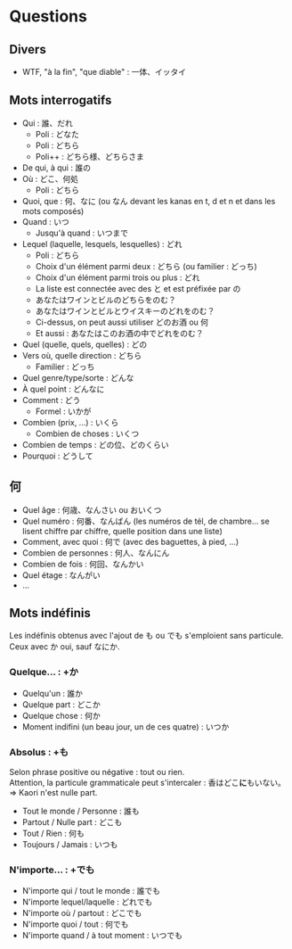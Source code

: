 # Questions

## Divers

- WTF, "à la fin", "que diable" : 一体、イッタイ

## Mots interrogatifs

- Qui : 誰、だれ
  - Poli : どなた
  - Poli : どちら
  - Poli++ : どちら様、どちらさま
- De qui, à qui : 誰の
- Où : どこ、何処
  - Poli : どちら
- Quoi, que : 何、なに (ou なん devant les kanas en t, d et n et dans les mots composés)
- Quand : いつ
  - Jusqu'à quand : いつまで
- Lequel (laquelle, lesquels, lesquelles) : どれ
  - Poli : どちら
  - Choix d'un élément parmi deux : どちら (ou familier : どっち)
  - Choix d'un élément parmi trois ou plus : どれ
  - La liste est connectée avec des と et est préfixée par の
  - あなたはワインとビルのどちらをのむ？
  - あなたはワインとビルとウイスキーのどれをのむ？
  - Ci-dessus, on peut aussi utiliser どのお酒 ou 何 
  - Et aussi : あなたはこのお酒の中でどれをのむ？
- Quel (quelle, quels, quelles) : どの
- Vers où, quelle direction : どちら
  - Familier : どっち
- Quel genre/type/sorte : どんな
- À quel point : どんなに
- Comment : どう
  - Formel : いかが
- Combien (prix, ...) : いくら
  - Combien de choses : いくつ
- Combien de temps : どの位、どのくらい
- Pourquoi : どうして

## 何

- Quel âge : 何歳、なんさい ou おいくつ
- Quel numéro : 何番、なんばん (les numéros de tél, de chambre... se lisent chiffre par chiffre, quelle position dans une liste)
- Comment, avec quoi : 何で (avec des baguettes, à pied, ...)
- Combien de personnes : 何人、なんにん
- Combien de fois : 何回、なんかい
- Quel étage : なんがい
- ...

## Mots indéfinis

Les indéfinis obtenus avec l'ajout de も ou でも s'emploient sans particule.
Ceux avec か oui, sauf なにか.

### Quelque... : +か

- Quelqu'un : 誰か
- Quelque part : どこか
- Quelque chose : 何か
- Moment indifini (un beau jour, un de ces quatre) : いつか

### Absolus : +も

Selon phrase positive ou négative : tout ou rien.  
Attention, la  particule grammaticale peut s'intercaler : 香はどこ**に**もいない。=> Kaori n'est nulle part.

- Tout le monde / Personne : 誰も
- Partout / Nulle part : どこも
- Tout / Rien : 何も
- Toujours / Jamais : いつも

### N'importe... : +でも

- N'importe qui / tout le monde : 誰でも
- N'importe lequel/laquelle : どれでも
- N'importe où / partout : どこでも
- N'importe quoi / tout : 何でも
- N'importe quand / à tout moment : いつでも
